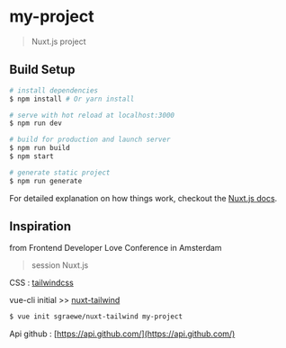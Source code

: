 # my-project

> Nuxt.js project

## Build Setup

``` bash
# install dependencies
$ npm install # Or yarn install

# serve with hot reload at localhost:3000
$ npm run dev

# build for production and launch server
$ npm run build
$ npm start

# generate static project
$ npm run generate
```

For detailed explanation on how things work, checkout the [Nuxt.js docs](https://github.com/nuxt/nuxt.js).

## Inspiration 

from Frontend Developer Love Conference in Amsterdam

> session Nuxt.js

CSS : [tailwindcss](https://tailwindcss.com/) 

vue-cli initial >> [nuxt-tailwind](https://github.com/sgraewe/nuxt-tailwind)

```bash
$ vue init sgraewe/nuxt-tailwind my-project
```

Api github : [https://api.github.com/](https://api.github.com/)
